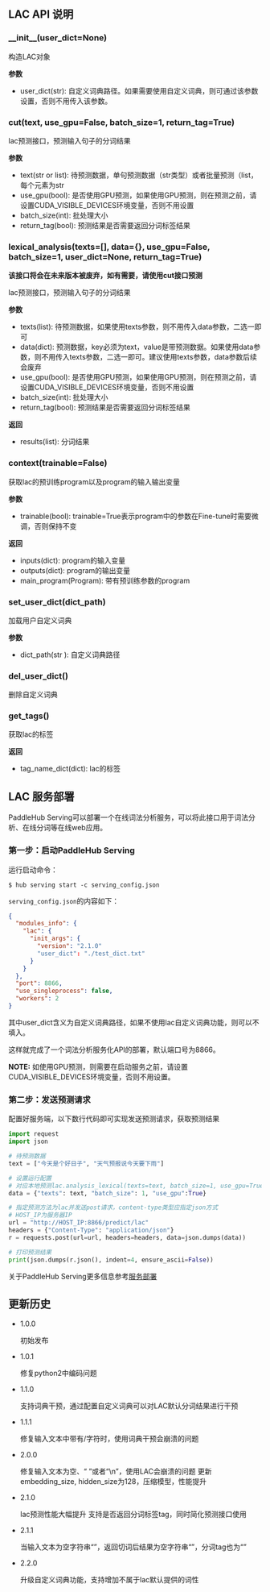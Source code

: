 ## LAC API 说明

### \_\_init\_\_(user_dict=None)

构造LAC对象

**参数**

* user_dict(str): 自定义词典路径。如果需要使用自定义词典，则可通过该参数设置，否则不用传入该参数。

### cut(text, use_gpu=False, batch_size=1, return_tag=True)

lac预测接口，预测输入句子的分词结果

**参数**

* text(str or list): 待预测数据，单句预测数据（str类型）或者批量预测（list，每个元素为str
* use_gpu(bool): 是否使用GPU预测，如果使用GPU预测，则在预测之前，请设置CUDA_VISIBLE_DEVICES环境变量，否则不用设置
* batch_size(int): 批处理大小
* return_tag(bool): 预测结果是否需要返回分词标签结果

### lexical_analysis(texts=[], data={}, use_gpu=False, batch_size=1, user_dict=None, return_tag=True)

**该接口将会在未来版本被废弃，如有需要，请使用cut接口预测**

lac预测接口，预测输入句子的分词结果

**参数**

* texts(list): 待预测数据，如果使用texts参数，则不用传入data参数，二选一即可
* data(dict): 预测数据，key必须为text，value是带预测数据。如果使用data参数，则不用传入texts参数，二选一即可。建议使用texts参数，data参数后续会废弃
* use_gpu(bool): 是否使用GPU预测，如果使用GPU预测，则在预测之前，请设置CUDA_VISIBLE_DEVICES环境变量，否则不用设置
* batch_size(int): 批处理大小
* return_tag(bool): 预测结果是否需要返回分词标签结果

**返回**

* results(list): 分词结果

### context(trainable=False)

获取lac的预训练program以及program的输入输出变量

**参数**

* trainable(bool): trainable=True表示program中的参数在Fine-tune时需要微调，否则保持不变

**返回**

* inputs(dict): program的输入变量
* outputs(dict): program的输出变量
* main_program(Program): 带有预训练参数的program

### set_user_dict(dict_path)

加载用户自定义词典

**参数**

* dict_path(str ): 自定义词典路径

### del_user_dict()

删除自定义词典

### get_tags()

获取lac的标签

**返回**

* tag_name_dict(dict): lac的标签

## LAC 服务部署

PaddleHub Serving可以部署一个在线词法分析服务，可以将此接口用于词法分析、在线分词等在线web应用。

### 第一步：启动PaddleHub Serving

运行启动命令：
```shell
$ hub serving start -c serving_config.json
```

`serving_config.json`的内容如下：
```json
{
  "modules_info": {
    "lac": {
      "init_args": {
        "version": "2.1.0"
        "user_dict": "./test_dict.txt"
      }
    }
  },
  "port": 8866,
  "use_singleprocess": false,
  "workers": 2
}
```
其中user_dict含义为自定义词典路径，如果不使用lac自定义词典功能，则可以不填入。

这样就完成了一个词法分析服务化API的部署，默认端口号为8866。

**NOTE:** 如使用GPU预测，则需要在启动服务之前，请设置CUDA_VISIBLE_DEVICES环境变量，否则不用设置。

### 第二步：发送预测请求

配置好服务端，以下数行代码即可实现发送预测请求，获取预测结果

```python
import request
import json

# 待预测数据
text = ["今天是个好日子", "天气预报说今天要下雨"]

# 设置运行配置
# 对应本地预测lac.analysis_lexical(texts=text, batch_size=1, use_gpu=True)
data = {"texts": text, "batch_size": 1, "use_gpu":True}

# 指定预测方法为lac并发送post请求，content-type类型应指定json方式
# HOST_IP为服务器IP
url = "http://HOST_IP:8866/predict/lac"
headers = {"Content-Type": "application/json"}
r = requests.post(url=url, headers=headers, data=json.dumps(data))

# 打印预测结果
print(json.dumps(r.json(), indent=4, ensure_ascii=False))
```

关于PaddleHub Serving更多信息参考[服务部署](https://github.com/PaddlePaddle/PaddleHub/blob/release/v1.6/docs/tutorial/serving.md)

## 更新历史

* 1.0.0

    初始发布

* 1.0.1

  修复python2中编码问题

* 1.1.0

  支持词典干预，通过配置自定义词典可以对LAC默认分词结果进行干预

* 1.1.1

  修复输入文本中带有/字符时，使用词典干预会崩溃的问题

* 2.0.0

  修复输入文本为空、“ ”或者“\n”，使用LAC会崩溃的问题
  更新embedding_size, hidden_size为128，压缩模型，性能提升

* 2.1.0

  lac预测性能大幅提升
  支持是否返回分词标签tag，同时简化预测接口使用

* 2.1.1

  当输入文本为空字符串“”，返回切词后结果为空字符串“”，分词tag也为“”

* 2.2.0

  升级自定义词典功能，支持增加不属于lac默认提供的词性
